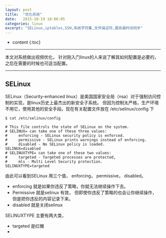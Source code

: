 ```yaml
---
layout: post
title:  "优化系统"
date:   2015-10-19 18:06:05
categories: linux
excerpt: "SELinux,iptables,SSH,系统字符集,文件描述符,服务器时间同步"
---
```


* content
{:toc}

---

本文对系统做出视频优化， 针对刚入门linux的人来说了解其如何配置是必要的，之后在需要的时候也可适当配置。

---

## SELinux

SELinux（Security-enhanced linux）是美国国家安全局（nsa）对于强制访问控制的实现，是linux历史上最杰出的新安全子系统。 但因为控制太严格，生产环境不用它，使用其他的安全手段。现在有关配置文件放在 /etc/selinux/config 下

	$ cat /etc/selinux/config 

	# This file controls the state of SELinux on the system.
	# SELINUX= can take one of these three values:
	#     enforcing - SELinux security policy is enforced.
	#     permissive - SELinux prints warnings instead of enforcing.
	#     disabled - No SELinux policy is loaded.
	SELINUX=disabled
	# SELINUXTYPE= can take one of these two values:
	#     targeted - Targeted processes are protected,
	#     mls - Multi Level Security protection.
	SELINUXTYPE=targeted 


由此可以看到SELinux 用三个值， enforcing， permissive， disabled。
* enforcing 就是如果你违反了策略，你就无法继续操作下去。
* Permissive 就是selinux 有效， 但即使你违反了策略的也会让你继续操作，但是把你违反的内容记录下来。
* disabled 就是关闭selinux 

SELINUXTYPE 主要有两大类，
* targeted 是红帽
*








